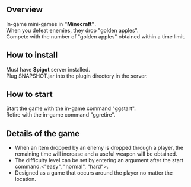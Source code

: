 ## Overview

In-game mini-games in **"Minecraft"**.  
When you defeat enemies, they drop "golden apples".  
Compete with the number of "golden apples" obtained within a time limit.

## How to install
Must have **Spigot** server installed.  
Plug SNAPSHOT.jar into the plugin directory in the server.

## How to start
Start the game with the in-game command "ggstart".  
Retire with the in-game command "ggretire".

## Details of the game
- When an item dropped by an enemy is dropped through a player, the remaining time will increase and a useful weapon will be obtained.
- The difficulty level can be set by entering an argument after the start command.<"easy", "normal", "hard">.
- Designed as a game that occurs around the player no matter the location.
